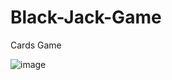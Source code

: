 # Black-Jack-Game
Cards Game

![image](https://user-images.githubusercontent.com/86122364/200133519-aee6c318-f7da-4bcb-9254-698c395a50f7.png)
